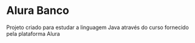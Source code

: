 # Alura Banco

Projeto criado para estudar a linguagem Java através do curso fornecido pela plataforma Alura
